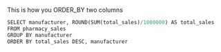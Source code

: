 This is how you ORDER_BY two columns
```python
SELECT manufacturer, ROUND(SUM(total_sales)/1000000) AS total_sales
FROM pharmacy_sales
GROUP BY manufacturer
ORDER BY total_sales DESC, manufacturer
```
